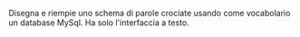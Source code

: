 Disegna e riempie uno schema di parole crociate usando come vocabolario un database MySql.
Ha solo l'interfaccia a testo.

